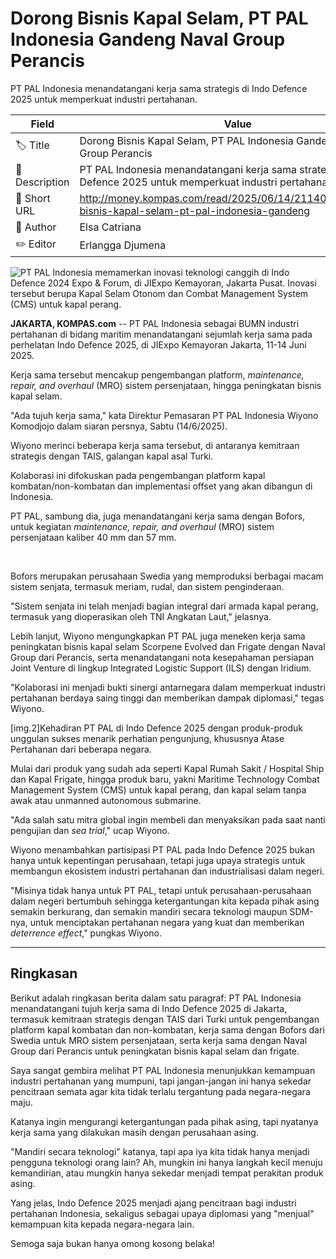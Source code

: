 # Dorong Bisnis Kapal Selam, PT PAL Indonesia Gandeng Naval Group Perancis

PT PAL Indonesia menandatangani kerja sama strategis di Indo Defence 2025 untuk memperkuat industri pertahanan.

| Field         | Value                                                       |
|---------------|-------------------------------------------------------------|
| 🏷️ Title       | Dorong Bisnis Kapal Selam, PT PAL Indonesia Gandeng Naval Group Perancis |
| 📝 Description | PT PAL Indonesia menandatangani kerja sama strategis di Indo Defence 2025 untuk memperkuat industri pertahanan. |
| 🔗 Short URL   | http://money.kompas.com/read/2025/06/14/211400526/dorong-bisnis-kapal-selam-pt-pal-indonesia-gandeng |
| 👤 Author      | Elsa Catriana |
| ✏️ Editor      | Erlangga Djumena |

![ PT PAL Indonesia memamerkan inovasi teknologi canggih di Indo Defence 2024 Expo &amp; Forum, di JIExpo Kemayoran, Jakarta Pusat. Inovasi tersebut berupa Kapal Selam Otonom dan Combat Management System (CMS) untuk kapal perang.](https://asset.kompas.com/crops/dc2W3NLwouQImZrY0JQo5Sb11po=/235x44:3681x2341/750x500/data/photo/2025/06/11/68497b96eaffc.jpeg)

**JAKARTA, KOMPAS.com** -- PT PAL Indonesia sebagai BUMN industri pertahanan di bidang maritim menandatangani sejumlah kerja sama pada perhelatan Indo Defence 2025, di JIExpo Kemayoran Jakarta, 11-14 Juni 2025.

Kerja sama tersebut mencakup pengembangan platform, *maintenance, repair, and overhaul* (MRO) sistem persenjataan, hingga peningkatan bisnis kapal selam.

"Ada tujuh kerja sama," kata Direktur Pemasaran PT PAL Indonesia Wiyono Komodjojo dalam siaran persnya, Sabtu (14/6/2025).

Wiyono merinci beberapa kerja sama tersebut, di antaranya kemitraan strategis dengan TAIS, galangan kapal asal Turki.

Kolaborasi ini difokuskan pada pengembangan platform kapal kombatan/non-kombatan dan implementasi offset yang akan dibangun di Indonesia.

PT PAL, sambung dia, juga menandatangani kerja sama dengan Bofors, untuk kegiatan *maintenance, repair, and overhaul* (MRO) sistem persenjataan kaliber 40 mm dan 57 mm.

 

Bofors merupakan perusahaan Swedia yang memproduksi berbagai macam sistem senjata, termasuk meriam, rudal, dan sistem penginderaan.

"Sistem senjata ini telah menjadi bagian integral dari armada kapal perang, termasuk yang dioperasikan oleh TNI Angkatan Laut," jelasnya.

Lebih lanjut, Wiyono mengungkapkan PT PAL juga meneken kerja sama peningkatan bisnis kapal selam Scorpene Evolved dan Frigate dengan Naval Group dari Perancis, serta menandatangani nota kesepahaman persiapan Joint Venture di lingkup Integrated Logistic Support (ILS) dengan Iridium.

"Kolaborasi ini menjadi bukti sinergi antarnegara dalam memperkuat industri pertahanan berdaya saing tinggi dan memberikan dampak diplomasi," tegas Wiyono.

\[img.2\]Kehadiran PT PAL di Indo Defence 2025 dengan produk-produk unggulan sukses menarik perhatian pengunjung, khususnya Atase Pertahanan dari beberapa negara.

Mulai dari produk yang sudah ada seperti Kapal Rumah Sakit / Hospital Ship dan Kapal Frigate, hingga produk baru, yakni Maritime Technology Combat Management System (CMS) untuk kapal perang, dan kapal selam tanpa awak atau unmanned autonomous submarine.

"Ada salah satu mitra global ingin membeli dan menyaksikan pada saat nanti pengujian dan *sea trial*," ucap Wiyono.

Wiyono menambahkan partisipasi PT PAL pada Indo Defence 2025 bukan hanya untuk kepentingan perusahaan, tetapi juga upaya strategis untuk membangun ekosistem industri pertahanan dan industrialisasi dalam negeri.

"Misinya tidak hanya untuk PT PAL, tetapi untuk perusahaan-perusahaan dalam negeri bertumbuh sehingga ketergantungan kita kepada pihak asing semakin berkurang, dan semakin mandiri secara teknologi maupun SDM-nya, untuk menciptakan pertahanan negara yang kuat dan memberikan *deterrence effect*," pungkas Wiyono.

---
## Ringkasan

Berikut adalah ringkasan berita dalam satu paragraf: PT PAL Indonesia menandatangani tujuh kerja sama di Indo Defence 2025 di Jakarta, termasuk kemitraan strategis dengan TAIS dari Turki untuk pengembangan platform kapal kombatan dan non-kombatan, kerja sama dengan Bofors dari Swedia untuk MRO sistem persenjataan, serta kerja sama dengan Naval Group dari Perancis untuk peningkatan bisnis kapal selam dan frigate.



Saya sangat gembira melihat PT PAL Indonesia menunjukkan kemampuan industri pertahanan yang mumpuni, tapi jangan-jangan ini hanya sekedar pencitraan semata agar kita tidak terlalu tergantung pada negara-negara maju.

 Katanya ingin mengurangi ketergantungan pada pihak asing, tapi nyatanya kerja sama yang dilakukan masih dengan perusahaan asing.

 "Mandiri secara teknologi" katanya, tapi apa iya kita tidak hanya menjadi pengguna teknologi orang lain? Ah, mungkin ini hanya langkah kecil menuju kemandirian, atau mungkin hanya sekedar menjadi tempat perakitan produk asing.

 Yang jelas, Indo Defence 2025 menjadi ajang pencitraan bagi industri pertahanan Indonesia, sekaligus sebagai upaya diplomasi yang "menjual" kemampuan kita kepada negara-negara lain.

 Semoga saja bukan hanya omong kosong belaka!
